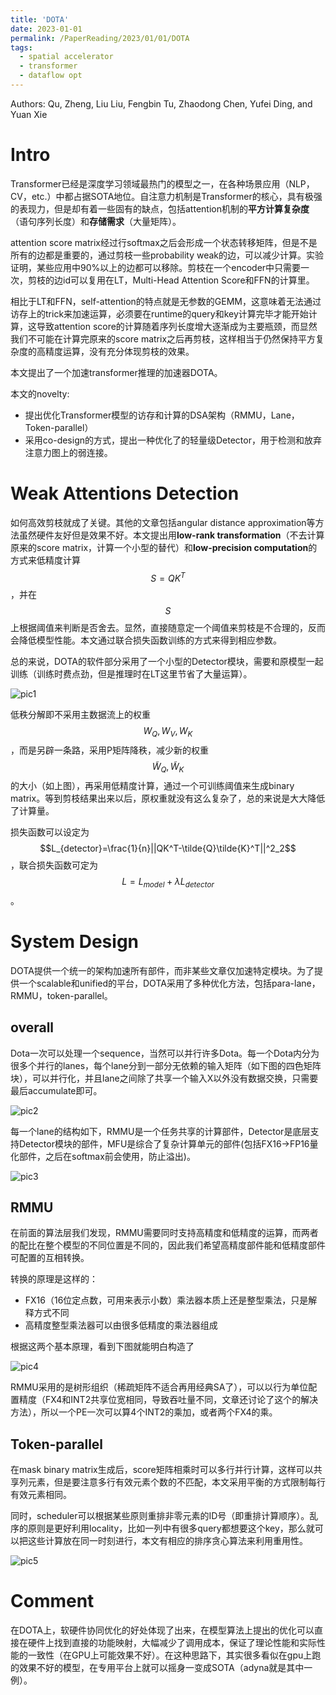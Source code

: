 ```yaml
---
title: 'DOTA'
date: 2023-01-01
permalink: /PaperReading/2023/01/01/DOTA
tags:
  - spatial accelerator
  - transformer
  - dataflow opt
---
```


Authors: Qu, Zheng, Liu Liu, Fengbin Tu, Zhaodong Chen, Yufei Ding, and Yuan Xie



  

# Intro

Transformer已经是深度学习领域最热门的模型之一，在各种场景应用（NLP，CV，etc.）中都占据SOTA地位。自注意力机制是Transformer的核心，具有极强的表现力，但是却有着一些固有的缺点，包括attention机制的**平方计算复杂度**（语句序列长度）和**存储需求**（大量矩阵）。

attention score matrix经过行softmax之后会形成一个状态转移矩阵，但是不是所有的边都是重要的，通过剪枝一些probability weak的边，可以减少计算。实验证明，某些应用中90%以上的边都可以移除。剪枝在一个encoder中只需要一次，剪枝的边id可以复用在LT，Multi-Head Attention Score和FFN的计算里。

相比于LT和FFN，self-attention的特点就是无参数的GEMM，这意味着无法通过访存上的trick来加速运算，必须要在runtime的query和key计算完毕才能开始计算，这导致attention score的计算随着序列长度增大逐渐成为主要瓶颈，而显然我们不可能在计算完原来的score matrix之后再剪枝，这样相当于仍然保持平方复杂度的高精度运算，没有充分体现剪枝的效果。

本文提出了一个加速transformer推理的加速器DOTA。

本文的novelty:

* 提出优化Transformer模型的访存和计算的DSA架构（RMMU，Lane，Token-parallel）
* 采用co-design的方式，提出一种优化了的轻量级Detector，用于检测和放弃注意力图上的弱连接。

# Weak Attentions Detection

如何高效剪枝就成了关键。其他的文章包括angular distance approximation等方法虽然硬件友好但是效果不好。本文提出用**low-rank transformation**（不去计算原来的score matrix，计算一个小型的替代）和**low-precision computation**的方式来低精度计算 $$S=QK^T$$ ，并在 $$S$$ 上根据阈值来判断是否舍去。显然，直接随意定一个阈值来剪枝是不合理的，反而会降低模型性能。本文通过联合损失函数训练的方式来得到相应参数。

总的来说，DOTA的软件部分采用了一个小型的Detector模块，需要和原模型一起训练（训练时费点劲，但是推理时在LT这里节省了大量运算）。

![pic1](https://starkerfirst.github.io/YangbhPage/images/dota_detector.png)

低秩分解即不采用主数据流上的权重 $$W_Q, W_V, W_K$$ ，而是另辟一条路，采用P矩阵降秩，减少新的权重 $$\tilde{W}_Q, \tilde{W}_K$$ 的大小（如上图），再采用低精度计算，通过一个可训练阈值来生成binary matrix。等到剪枝结果出来以后，原权重就没有这么复杂了，总的来说是大大降低了计算量。

损失函数可以设定为 $$L_{detector}=\frac{1}{n}||QK^T-\tilde{Q}\tilde{K}^T||^2_2$$  ，联合损失函数可定为 $$L=L_{model}+\lambda L_{detector}$$ 。

# System Design

DOTA提供一个统一的架构加速所有部件，而非某些文章仅加速特定模块。为了提供一个scalable和unified的平台，DOTA采用了多种优化方法，包括para-lane，RMMU，token-parallel。

## overall

Dota一次可以处理一个sequence，当然可以并行许多Dota。每一个Dota内分为很多个并行的lanes，每个lane分到一部分无依赖的输入矩阵（如下图的四色矩阵块），可以并行化，并且lane之间除了共享一个输入X以外没有数据交换，只需要最后accumulate即可。

![pic2](https://starkerfirst.github.io/YangbhPage/images/dota_overall.png)

每一个lane的结构如下，RMMU是一个任务共享的计算部件，Detector是底层支持Detector模块的部件，MFU是综合了复杂计算单元的部件(包括FX16->FP16量化部件，之后在softmax前会使用，防止溢出)。

![pic3](https://starkerfirst.github.io/YangbhPage/images/dota_lane.png)

## RMMU

在前面的算法层我们发现，RMMU需要同时支持高精度和低精度的运算，而两者的配比在整个模型的不同位置是不同的，因此我们希望高精度部件能和低精度部件可配置的互相转换。

转换的原理是这样的：

* FX16（16位定点数，可用来表示小数）乘法器本质上还是整型乘法，只是解释方式不同
* 高精度整型乘法器可以由很多低精度的乘法器组成

根据这两个基本原理，看到下图就能明白构造了

![pic4](https://starkerfirst.github.io/YangbhPage/images/dota_rmmu.png)

RMMU采用的是树形组织（稀疏矩阵不适合再用经典SA了），可以以行为单位配置精度（FX4和INT2共享位宽相同，导致吞吐量不同，文章还讨论了这个的解决方法），所以一个PE一次可以算4个INT2的乘加，或者两个FX4的乘。

## Token-parallel

在mask binary matrix生成后，score矩阵相乘时可以多行并行计算，这样可以共享列元素，但是要注意多行有效元素个数的不匹配，本文采用平衡的方式限制每行有效元素相同。

同时，scheduler可以根据某些原则重排非零元素的ID号（即重排计算顺序）。乱序的原则是更好利用locality，比如一列中有很多query都想要这个key，那么就可以把这些计算放在同一时刻进行，本文有相应的排序贪心算法来利用重用性。

![pic5](https://starkerfirst.github.io/YangbhPage/images/dota_reorder.png)

# Comment

在DOTA上，软硬件协同优化的好处体现了出来，在模型算法上提出的优化可以直接在硬件上找到直接的功能映射，大幅减少了调用成本，保证了理论性能和实际性能的一致性（在GPU上可能效果不好）。在这种思路下，其实很多看似在gpu上跑的效果不好的模型，在专用平台上就可以摇身一变成SOTA（adyna就是其中一例）。



